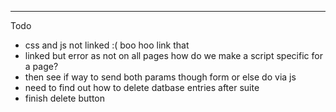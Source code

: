 **** 


Todo 

- css and js not linked :( boo hoo link that
- linked but error as not on all pages how do we make a script specific for a page?
- then see if way to send both params though form or else do via js
- need to find out how to delete datbase entries after suite 
- finish delete button 
